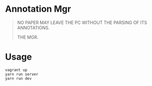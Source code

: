 Annotation Mgr
==============

>
> NO PAPER MAY LEAVE THE PC WITHOUT THE PARSING OF ITS ANNOTATIONS.
>
> THE MGR.
>



Usage
=====

```
vagrant up
yarn run server
yarn run dev
```
